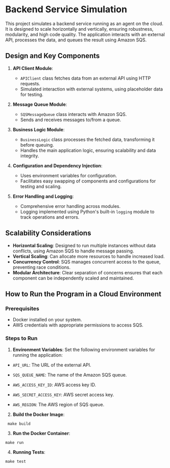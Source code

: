# Backend Service Simulation

This project simulates a backend service running as an agent on the cloud. It is designed to scale horizontally and vertically, ensuring robustness, modularity, and high code quality. The application interacts with an external API, processes the data, and queues the result using Amazon SQS.

## Design and Key Components

1. **API Client Module**:
   - `APIClient` class fetches data from an external API using HTTP requests.
   - Simulated interaction with external systems, using placeholder data for testing.

2. **Message Queue Module**:
   - `SQSMessageQueue` class interacts with Amazon SQS.
   - Sends and receives messages to/from a queue.

3. **Business Logic Module**:
   - `BusinessLogic` class processes the fetched data, transforming it before queuing.
   - Handles the main application logic, ensuring scalability and data integrity.

4. **Configuration and Dependency Injection**:
   - Uses environment variables for configuration.
   - Facilitates easy swapping of components and configurations for testing and scaling.

5. **Error Handling and Logging**:
   - Comprehensive error handling across modules.
   - Logging implemented using Python's built-in `logging` module to track operations and errors.

## Scalability Considerations

- **Horizontal Scaling**: Designed to run multiple instances without data conflicts, using Amazon SQS to handle message passing.
- **Vertical Scaling**: Can allocate more resources to handle increased load.
- **Concurrency Control**: SQS manages concurrent access to the queue, preventing race conditions.
- **Modular Architecture**: Clear separation of concerns ensures that each component can be independently scaled and maintained.

## How to Run the Program in a Cloud Environment

### Prerequisites

- Docker installed on your system.
- AWS credentials with appropriate permissions to access SQS.

### Steps to Run

1. **Environment Variables**:
Set the following environment variables for running the application:

- `API_URL`: The URL of the external API.

- `SQS_QUEUE_NAME`: The name of the Amazon SQS queue.

- `AWS_ACCESS_KEY_ID`: AWS access key ID.

- `AWS_SECRET_ACCESS_KEY`: AWS secret access key.

- `AWS_REGION`: The AWS region of SQS queue.

2. **Build the Docker Image**:
  ```shell-script
   make build
  ```
3. **Run the Docker Container**:
  ```shell-script
  make run
  ```

4. **Running Tests**:

  ```shell-script
  make test
  ```


